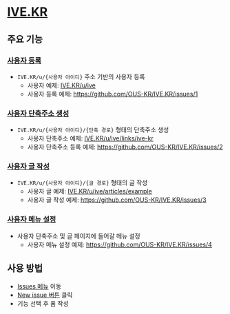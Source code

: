 # [IVE.KR](https://ive.kr)

## 주요 기능

### [사용자 등록](https://github.com/OUS-KR/IVE.KR/issues/new?template=01-user-register-by-issue.yml)

- `IVE.KR/u/{사용자 아이디}` 주소 기반의 사용자 등록
  - 사용자 예제: [IVE.KR/u/ive](https://ive.kr/u/ive)
  - 사용자 등록 예제: https://github.com/OUS-KR/IVE.KR/issues/1

### [사용자 단축주소 생성](https://github.com/OUS-KR/IVE.KR/issues/new?template=02-user-short-url-register-by-issue.yml)

- `IVE.KR/u/{사용자 아이디}/{단축 경로}` 형태의 단축주소 생성
  - 사용자 단축주소 예제: [IVE.KR/u/ive/links/ive-kr](https://ive.kr/u/ive/links/ive-kr)
  - 사용자 단축주소 등록 예제: https://github.com/OUS-KR/IVE.KR/issues/2

### [사용자 글 작성](https://github.com/OUS-KR/IVE.KR/issues/new?template=03-user-article-writing-by-issue.yml)

- `IVE.KR/u/{사용자 아이디}/{글 경로}` 형태의 글 작성
  - 사용자 글 예제: [IVE.KR/u/ive/articles/example](https://ive.kr/u/ive/articles/example)
  - 사용자 글 작성 예제: https://github.com/OUS-KR/IVE.KR/issues/3
 
### [사용자 메뉴 설정](https://github.com/OUS-KR/IVE.KR/issues/new?template=04-user-menu-setting-by-issue.yml)

- 사용자 단축주소 및 글 페이지에 들어갈 메뉴 설정
  - 사용자 메뉴 설정 예제: https://github.com/OUS-KR/IVE.KR/issues/4

## 사용 방법

- [Issues 메뉴](https://github.com/OUS-KR/IVE.KR/issues) 이동
- [New issue 버튼](https://github.com/OUS-KR/IVE.KR/issues/new/choose) 클릭
- 기능 선택 후 폼 작성
